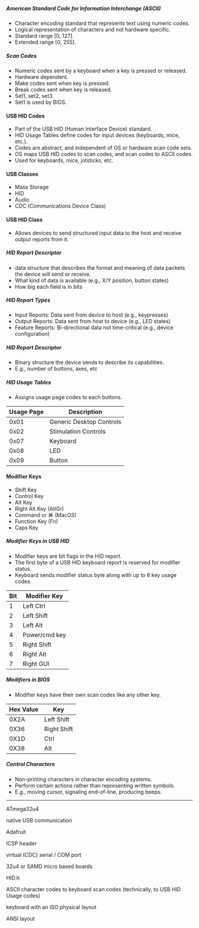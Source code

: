 ##### American Standard Code for Information Interchange (ASCII)
- Character encoding standard that represents text using numeric codes.
- Logical representation of characters and not hardware specific.
- Standard range [0, 127].
- Extended range [0, 255].

##### Scan Codes
- Numeric codes sent by a keyboard when a key is pressed or released.
- Hardware dependent.
- Make codes sent when key is pressed. 
- Break codes sent when key is released. 
- Set1, set2, set3. 
- Set1 is used by BIOS.

#### USB HID Codes
- Part of the USB HID (Human Interface Device) standard. 
- HID Usage Tables define codes for input devices (keyboards, mice, etc.).
- Codes are abstract, and independent of OS or hardware scan code sets.
- OS maps USB HID codes to scan codes, and scan codes to ASCII codes.
- Used for keyboards, mice, jotsticks, etc.
#### USB Classes
- Mass Storage
- HID
- Audio 
- CDC (Communications Device Class)
#### USB HID Class
- Allows devices to send structured input data to the host and receive output reports from it. 
##### HID Report Descriptor
- data structure that describes the format and meaning of data packets the device will send or receive.
- What kind of data is available (e.g., X/Y position, button states)
- How big each field is in bits
##### HID Report Types
- Input Reports: Data sent from device to host (e.g., keypresses)
- Output Reports: Data sent from host to device (e.g., LED states)
- Feature Reports: Bi-directional data not time-critical (e.g., device configuration)




##### HID Report Descriptor
- Binary structure the device sends to describe its capabilities.
- E.g.,  number of buttons, axes, etc
##### HID Usage Tables
-  Assigns usage page codes to each buttons.

| Usage Page | Description              |
|------------|--------------------------|
| 0x01       | Generic Desktop Controls |
| 0x02       | Stimulation Controls     |
| 0x07       | Keyboard                 |
| 0x08       | LED                      |
| 0x09       | Button                   |


#### Modifier Keys
- Shift Key
- Control Key
- Alt Key
- Right Alt Key (AltGr)
- Command or ⌘ (MacOS)
- Function Key (Fn)
- Caps Key
##### Modifier Keys in USB HID 
- Modifier keys are bit flags in the HID report.
- The first byte of a USB HID keyboard report is reserved for modifier status.
- Keyboard sends modifier status byte along with up to 6 key usage codes.

| Bit | Modifier Key  |
|-----|---------------|
| 1   | Left Ctrl     |
| 2   | Left Shift    |
| 3   | Left Alt      |
| 4   | Power/cmd key |
| 5   | Right Shift   |
| 6   | Right Alt     |
| 7   | Right GUI     |
##### Modifiers in BIOS
- Modifier keys have their own scan codes like any other key.

| Hex Value | Key         |
|-----------|-------------|
| 0X2A      | Left Shift  |
| 0X36      | Right Shift |
| 0X1D      | Ctrl        |
| 0X38      | Alt         |


##### Control Characters
- Non-printing characters in character encoding systems.
- Perform certain actions rather than representing written symbols.
- E.g., moving cursor, signaling end-of-line, producing beeps. 



































--------------------------------------------------------------------------------

ATmega32u4

native USB communication

Adafruit

ICSP header

virtual (CDC) serial / COM port

32u4 or SAMD micro based boards


HID.h


 ASCII character codes to keyboard scan codes (technically, to USB HID
  Usage codes)

  keyboard with an ISO physical layout

  ANSI layout

  